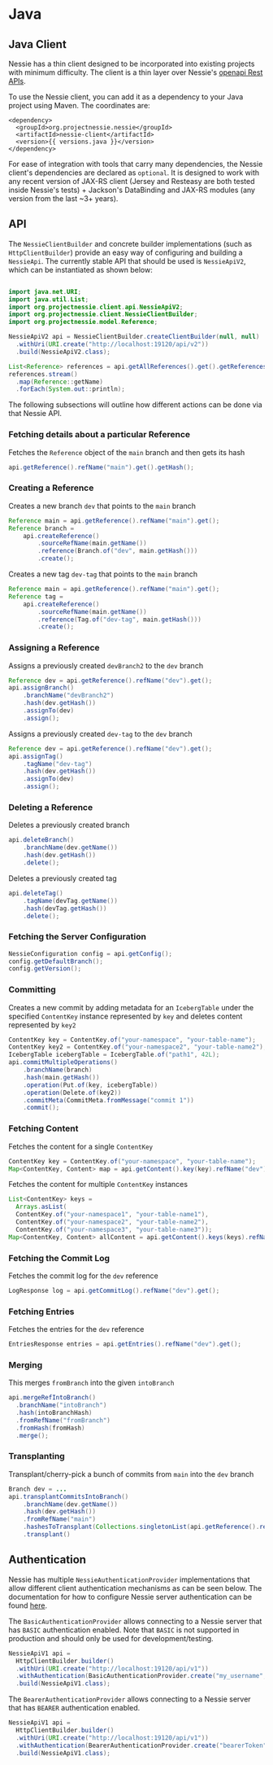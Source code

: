 # Java

## Java Client

Nessie has a thin client designed to be incorporated into existing projects with minimum 
difficulty. The client is a thin layer over Nessie's [openapi Rest APIs](rest.md).

To use the Nessie client, you can add it as a dependency to your Java project using 
Maven. The coordinates are:

```
<dependency>
  <groupId>org.projectnessie.nessie</groupId>
  <artifactId>nessie-client</artifactId>
  <version>{{ versions.java }}</version>
</dependency> 
```

For ease of integration with tools that carry many dependencies, the Nessie client's 
dependencies are declared as `optional`. It is designed to work with 
any recent version of JAX-RS client (Jersey and Resteasy are both tested inside Nessie's 
tests) + Jackson's DataBinding and JAX-RS modules (any version from the last ~3+ years).


## API

The `NessieClientBuilder` and concrete builder implementations (such as `HttpClientBuilder`) provide an easy way of configuring and building a `NessieApi`. The currently stable API that should be used
is `NessieApiV2`, which can be instantiated as shown below:


```java

import java.net.URI;
import java.util.List;
import org.projectnessie.client.api.NessieApiV2;
import org.projectnessie.client.NessieClientBuilder;
import org.projectnessie.model.Reference;

NessieApiV2 api = NessieClientBuilder.createClientBuilder(null, null)
  .withUri(URI.create("http://localhost:19120/api/v2"))
  .build(NessieApiV2.class);

List<Reference> references = api.getAllReferences().get().getReferences();
references.stream()
  .map(Reference::getName)
  .forEach(System.out::println);
```

The following subsections will outline how different actions can be done via that Nessie API.

### Fetching details about a particular Reference

Fetches the `Reference` object of the `main` branch and then gets its hash
```java
api.getReference().refName("main").get().getHash();
```

### Creating a Reference

Creates a new branch `dev` that points to the `main` branch
```java
Reference main = api.getReference().refName("main").get();
Reference branch =
    api.createReference()
        .sourceRefName(main.getName())
        .reference(Branch.of("dev", main.getHash()))
        .create();
```

Creates a new tag `dev-tag` that points to the `main` branch
```java
Reference main = api.getReference().refName("main").get();
Reference tag =
    api.createReference()
        .sourceRefName(main.getName())
        .reference(Tag.of("dev-tag", main.getHash()))
        .create();
```

### Assigning a Reference

Assigns a previously created `devBranch2` to the `dev` branch
```java
Reference dev = api.getReference().refName("dev").get();
api.assignBranch()
    .branchName("devBranch2")
    .hash(dev.getHash())
    .assignTo(dev)
    .assign();
```

Assigns a previously created `dev-tag` to the `dev` branch
```java
Reference dev = api.getReference().refName("dev").get();
api.assignTag()
    .tagName("dev-tag")
    .hash(dev.getHash())
    .assignTo(dev)
    .assign();
```

### Deleting a Reference

Deletes a previously created branch
```java
api.deleteBranch()
    .branchName(dev.getName())
    .hash(dev.getHash())
    .delete();
```

Deletes a previously created tag
```java
api.deleteTag()
    .tagName(devTag.getName())
    .hash(devTag.getHash())
    .delete();
```


### Fetching the Server Configuration

```java
NessieConfiguration config = api.getConfig();
config.getDefaultBranch();
config.getVersion();
```

### Committing

Creates a new commit by adding metadata for an `IcebergTable` under the specified `ContentKey` instance represented by `key` and deletes content represented by `key2`

```java
ContentKey key = ContentKey.of("your-namespace", "your-table-name");
ContentKey key2 = ContentKey.of("your-namespace2", "your-table-name2");
IcebergTable icebergTable = IcebergTable.of("path1", 42L);
api.commitMultipleOperations()
    .branchName(branch)
    .hash(main.getHash())
    .operation(Put.of(key, icebergTable))
    .operation(Delete.of(key2))
    .commitMeta(CommitMeta.fromMessage("commit 1"))
    .commit();
```

### Fetching Content

Fetches the content for a single `ContentKey`
```java
ContentKey key = ContentKey.of("your-namespace", "your-table-name");
Map<ContentKey, Content> map = api.getContent().key(key).refName("dev").get();
```

Fetches the content for multiple `ContentKey` instances
```java
List<ContentKey> keys =
  Arrays.asList(
  ContentKey.of("your-namespace1", "your-table-name1"),
  ContentKey.of("your-namespace2", "your-table-name2"),
  ContentKey.of("your-namespace3", "your-table-name3"));
Map<ContentKey, Content> allContent = api.getContent().keys(keys).refName("dev").get();
```


### Fetching the Commit Log

Fetches the commit log for the `dev` reference
```java
LogResponse log = api.getCommitLog().refName("dev").get();
```

### Fetching Entries

Fetches the entries for the `dev` reference
```java
EntriesResponse entries = api.getEntries().refName("dev").get();
```

### Merging

This merges `fromBranch` into the given `intoBranch`
```java
api.mergeRefIntoBranch()
  .branchName("intoBranch")
  .hash(intoBranchHash)
  .fromRefName("fromBranch")
  .fromHash(fromHash)
  .merge();
```

### Transplanting

Transplant/cherry-pick a bunch of commits from `main` into the `dev` branch
```java
Branch dev = ...
api.transplantCommitsIntoBranch()
    .branchName(dev.getName())
    .hash(dev.getHash())
    .fromRefName("main")
    .hashesToTransplant(Collections.singletonList(api.getReference().refName("main").get().getHash()))
    .transplant()
```


## Authentication

Nessie has multiple `NessieAuthenticationProvider` implementations that allow different client authentication mechanisms as can be seen below.
The documentation for how to configure Nessie server authentication can be found [here](../try/authentication.md).

The `BasicAuthenticationProvider` allows connecting to a Nessie server that has `BASIC` authentication enabled.
Note that `BASIC` is not supported in production and should only be used for development/testing.
```java
NessieApiV1 api =
  HttpClientBuilder.builder()
  .withUri(URI.create("http://localhost:19120/api/v1"))
  .withAuthentication(BasicAuthenticationProvider.create("my_username", "very_secret"))
  .build(NessieApiV1.class);
```

The `BearerAuthenticationProvider` allows connecting to a Nessie server that has `BEARER` authentication enabled.
```java
NessieApiV1 api =
  HttpClientBuilder.builder()
  .withUri(URI.create("http://localhost:19120/api/v1"))
  .withAuthentication(BearerAuthenticationProvider.create("bearerToken"))
  .build(NessieApiV1.class);
```

